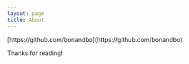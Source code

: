```yaml
---
layout: page
title: About
---
```


<p class="message">
  [https://github.com/bonandbo](https://github.com/bonandbo)
</p>

Thanks for reading!
